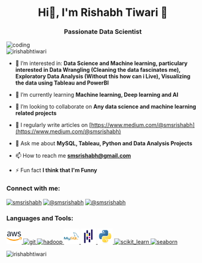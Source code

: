 <h1 align="center">Hi👋, I'm Rishabh Tiwari 🙂 </h1>

<h3 align="center">Passionate Data Scientist</h3>






<img align="right" alt="coding" width="1080" src="https://user-images.githubusercontent.com/101878130/214384658-adeaade8-4a64-40de-bbd0-7f432b14a393.png">

<p align="left"> <img src="https://komarev.com/ghpvc/?username=irishabhtiwari&label=Profile%20views&color=0e75b6&style=flat" alt="irishabhtiwari" /> </p>




- 👀 I’m interested in: **Data Science and Machine learning, particulary interested in Data Wrangling (Cleaning the data fascinates me), Exploratory Data Analysis (Without this how can i Live), Visualizing the data using Tableau and PowerBI**

- 🌱 I’m currently learning **Machine learning, Deep learning and AI**

- 👯 I’m looking to collaborate on **Any data science and machine learning related projects**

- 📝 I regularly write articles on [https://www.medium.com/@smsrishabh](https://www.medium.com/@smsrishabh)

- 💬 Ask me about **MySQL, Tableau, Python and Data Analysis Projects**

- 📫 How to reach me **smsrishabh@gmail.com**

- ⚡ Fun fact **I think that I'm Funny**

<h3 align="left">Connect with me:</h3>
<p align="left">
<a href="https://linkedin.com/in/smsrishabh" target="blank"><img align="center" src="https://raw.githubusercontent.com/rahuldkjain/github-profile-readme-generator/master/src/images/icons/Social/linked-in-alt.svg" alt="smsrishabh" height="30" width="40" /></a>
<a href="https://medium.com/@smsrishabh" target="blank"><img align="center" src="https://raw.githubusercontent.com/rahuldkjain/github-profile-readme-generator/master/src/images/icons/Social/medium.svg" alt="@smsrishabh" height="30" width="40" /></a>
<a href="https://www.hackerrank.com/@smsrishabh" target="blank"><img align="center" src="https://raw.githubusercontent.com/rahuldkjain/github-profile-readme-generator/master/src/images/icons/Social/hackerrank.svg" alt="@smsrishabh" height="30" width="40" /></a>
</p>

<h3 align="left">Languages and Tools:</h3>
<p align="left"> <a href="https://aws.amazon.com" target="_blank" rel="noreferrer"> <img src="https://raw.githubusercontent.com/devicons/devicon/master/icons/amazonwebservices/amazonwebservices-original-wordmark.svg" alt="aws" width="40" height="40"/> </a> <a href="https://git-scm.com/" target="_blank" rel="noreferrer"> <img src="https://www.vectorlogo.zone/logos/git-scm/git-scm-icon.svg" alt="git" width="40" height="40"/> </a> <a href="https://hadoop.apache.org/" target="_blank" rel="noreferrer"> <img src="https://www.vectorlogo.zone/logos/apache_hadoop/apache_hadoop-icon.svg" alt="hadoop" width="40" height="40"/> </a> <a href="https://www.mysql.com/" target="_blank" rel="noreferrer"> <img src="https://raw.githubusercontent.com/devicons/devicon/master/icons/mysql/mysql-original-wordmark.svg" alt="mysql" width="40" height="40"/> </a> <a href="https://pandas.pydata.org/" target="_blank" rel="noreferrer"> <img src="https://raw.githubusercontent.com/devicons/devicon/2ae2a900d2f041da66e950e4d48052658d850630/icons/pandas/pandas-original.svg" alt="pandas" width="40" height="40"/> </a> <a href="https://www.python.org" target="_blank" rel="noreferrer"> <img src="https://raw.githubusercontent.com/devicons/devicon/master/icons/python/python-original.svg" alt="python" width="40" height="40"/> </a> <a href="https://scikit-learn.org/" target="_blank" rel="noreferrer"> <img src="https://upload.wikimedia.org/wikipedia/commons/0/05/Scikit_learn_logo_small.svg" alt="scikit_learn" width="40" height="40"/> </a> <a href="https://seaborn.pydata.org/" target="_blank" rel="noreferrer"> <img src="https://seaborn.pydata.org/_images/logo-mark-lightbg.svg" alt="seaborn" width="40" height="40"/> </a> </p>




<p><img align="center" src="https://github-readme-streak-stats.herokuapp.com/?user=irishabhtiwari&" alt="irishabhtiwari" /></p>
